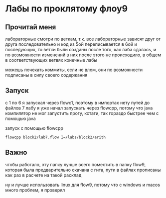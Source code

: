 # Лабы по проклятому флоу9

## Прочитай меня
лабораторные смотри по веткам, т.к. все лабораторные зависят друг от друга последовательно 
и код из 5ой переписывается в 6ой и последующих, то ветки были созданы после того, как лаба сдалась, и по возможности изменений в них после этого не происходило, в общем в соответствующих ветвях конечные лабы

можешь почекать коммиты, если не влом, они по возможности подписаны в силу своего содержания

## Запуск
с 1 по 6 я запускал через flowc1, поэтому в импортах нету путей до файлов
7 лабу я уже начал запускать через flowcpp, потому что java компилятор не мог запустить прогу, кстати, так гораздо быстрее чем с помощью java

запуск с помощью flowcpp
```
flowcpp block2/lab7.flow I=/labs/block2/arith
```

## Важно
чтобы работало, эту папку лучше всего поместить в папку flow9, которая была предварительно скачана с гита, пути в файлах прописаны как раз
в расчете на такой расклад

ну и лучше использовать linux для flow9, потому что с windows и macos много проблем, я проверял